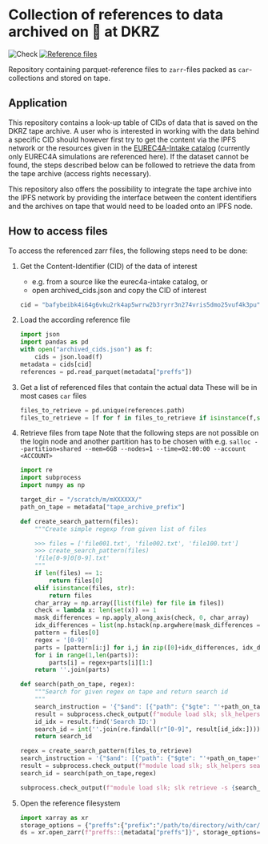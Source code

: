 # Collection of references to data archived on 📼 at DKRZ
![Check](https://github.com/observingclouds/tape_archive_index/actions/workflows/test.yml/badge.svg) [![Reference files](https://img.shields.io/badge/reference%20files-10.5281%2Fzenodo.7017188-blue)](https://doi.org/10.5281/zenodo.7017188)

Repository containing parquet-reference files to `zarr`-files packed as `car`-collections and stored on tape.

## Application
This repository contains a look-up table of CIDs of data that is saved on the DKRZ tape archive. A user who is interested in working with the data behind a specific CID should however first try to get the content via the IPFS network or the resources given in the [EUREC4A-Intake catalog](https://github.com/eurec4a/eurec4a-intake) (currently only EUREC4A simulations are referenced here). If the dataset cannot be found, the steps described below can be followed to retrieve the data from the tape archive (access rights necessary).

This repository also offers the possibility to integrate the tape archive into the IPFS network by providing the interface between the content identifiers and the archives on tape that would need to be loaded onto an IPFS node.

## How to access files
To access the referenced zarr files, the following steps need to be done:

1. Get the Content-Identifier (CID) of the data of interest
    - e.g. from a source like the eurec4a-intake catalog, or
    - open archived_cids.json and copy the CID of interest
    ```python
    cid = "bafybeibk4i64g6vku2rk4ap5wrrw2b3ryrr3n274vris5dmo25vuf4k3pu"
    ```
2. Load the according reference file
    ```python
    import json
    import pandas as pd
    with open("archived_cids.json") as f:
        cids = json.load(f)
    metadata = cids[cid]
    references = pd.read_parquet(metadata["preffs"])
    ```
3. Get a list of referenced files that contain the actual data
    These will be in most cases `car` files
    ```python
    files_to_retrieve = pd.unique(references.path)
    files_to_retrieve = [f for f in files_to_retrieve if isinstance(f,str)]
    ```
4. Retrieve files from tape
    Note that the following steps are not possible on the login node and another partition has to be chosen with e.g. `salloc --partition=shared --mem=6GB --nodes=1 --time=02:00:00 --account <ACCOUNT>`
    ```python
    import re
    import subprocess
    import numpy as np
    
    target_dir = "/scratch/m/mXXXXXX/"
    path_on_tape = metadata["tape_archive_prefix"]

    def create_search_pattern(files):
        """Create simple regexp from given list of files

        >>> files = ['file001.txt', 'file002.txt', 'file100.txt']
        >>> create_search_pattern(files)
        'file[0-9]0[0-9].txt'
        """
        if len(files) == 1:
            return files[0]
        elif isinstance(files, str):
            return files
        char_array = np.array([list(file) for file in files])
        check = lambda x: len(set(x)) == 1
        mask_differences = np.apply_along_axis(check, 0, char_array)
        idx_differences = list(np.hstack(np.argwhere(mask_differences == False)))
        pattern = files[0]
        regex = '[0-9]'
        parts = [pattern[i:j] for i,j in zip([0]+idx_differences, idx_differences[0:]+[None])]
        for i in range(1,len(parts)):
            parts[i] = regex+parts[i][1:]
        return ''.join(parts)
    
    def search(path_on_tape, regex):
        """Search for given regex on tape and return search id
        """
        search_instruction = '{"$and": [{"path": {"$gte": "'+path_on_tape+'", "$max_depth": 1}}, {"resources.name": {"$regex": "'+regex+'"}}]}'
        result = subprocess.check_output(f"module load slk; slk_helpers search_limited '{search_instruction}'", shell=True).decode()
        id_idx = result.find('Search ID:')
        search_id = int(''.join(re.findall(r"[0-9]", result[id_idx:])))
        return search_id
    
    regex = create_search_pattern(files_to_retrieve)
    search_instruction = '{"$and": [{"path": {"$gte": "'+path_on_tape+'", "$max_depth": 1}}, {"resources.name": {"$regex": "'+regex+'"}}]}'
    result = subprocess.check_output(f"module load slk; slk_helpers search_limited '{search_instruction}'", shell=True)
    search_id = search(path_on_tape,regex)
    
    subprocess.check_output(f"module load slk; slk retrieve -s {search_id} {target_dir}")
    ```

5. Open the reference filesystem
    ```python
    import xarray as xr
    storage_options = {"preffs":{"prefix":"/path/to/directory/with/car/files/"}}
    ds = xr.open_zarr(f"preffs::{metadata["preffs"]}", storage_options=storage_options)
    ```
